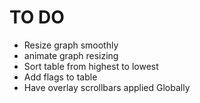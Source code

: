 # TO DO

- Resize graph smoothly
- animate graph resizing
- Sort table from highest to lowest
- Add flags to table 
- Have overlay scrollbars applied Globally
